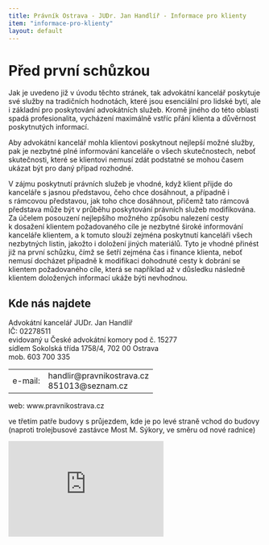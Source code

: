 ```yaml
---
title: Právník Ostrava - JUDr. Jan Handlíř - Informace pro klienty
item: "informace-pro-klienty"
layout: default
---
```


<h1>Před první schůzkou</h1>
<p>Jak je uvedeno již v úvodu těchto stránek, tak advokátní kancelář poskytuje své služby na tradičních hodnotách, které jsou esenciální pro lidské bytí, ale i základní pro poskytování advokátních služeb. Kromě jiného do této oblasti spadá profesionalita, vycházení maximálně vstříc přání klienta a důvěrnost poskytnutých informací.</p>
<p>Aby advokátní kancelář mohla klientovi poskytnout nejlepší možné služby, pak je nezbytné plné informování kanceláře o všech skutečnostech, neboť skutečnosti, které se klientovi nemusí zdát podstatné se mohou časem ukázat být pro daný případ rozhodné.</p>
<p>V zájmu poskytnutí právních služeb je vhodné, když klient přijde do kanceláře s jasnou představou, čeho chce dosáhnout, a případně i s rámcovou představou, jak toho chce dosáhnout, přičemž tato rámcová představa může být v průběhu poskytování právních služeb modifikována. Za účelem posouzení nejlepšího možného způsobu nalezení cesty k dosažení klientem požadovaného cíle je nezbytné široké informování kanceláře klientem, a k tomuto slouží zejména poskytnutí kanceláři všech nezbytných listin, jakožto i doložení jiných materiálů. Tyto je vhodné přinést již na první schůzku, čímž se šetří zejména čas i finance klienta, neboť nemusí docházet případně k modifikaci dohodnuté cesty k dobrání se klientem požadovaného cíle, která se například až v důsledku následně klientem doložených informací ukáže býti nevhodnou.</p>
<p></p>
<h2>Kde nás najdete</h2>
<p>Advokátní kancelář JUDr. Jan Handlíř<br/>	IČ: 02278511<br/>	evidovaný u České advokátní komory pod č. 15277<br/>	sídlem Sokolská třída 1758/4, 702 00 Ostrava<br/>	mob. 603 700 335</p>
<table>
  <tbody>
    <tr>
      <td>e-mail:</td>
      <td>handlir@pravnikostrava.cz<br/>				851013@seznam.cz</td>
    </tr>
  </tbody>
</table>web: www.pravnikostrava.cz
<p></p>
<p>ve třetím patře budovy s průjezdem, kde je po levé straně vchod do budovy<br/>	(naproti trolejbusové zastávce Most M. Sýkory, ve směru od nové radnice)</p>
<iframe frameborder="0" height="190" src="http://api4.mapy.cz/frame?w=308&amp;h=190&amp;x=18.29407808032904&amp;y=49.83720305027322&amp;z=15&amp;o=0&amp;url=http://mapy.cz/s/92em&amp;mini=1&amp;layer=1&amp;dx=18.29407808032904&amp;dy=49.83720305027322&amp;dt=Sokolská třída 1758/4" style="border:none" width="308"></iframe>
